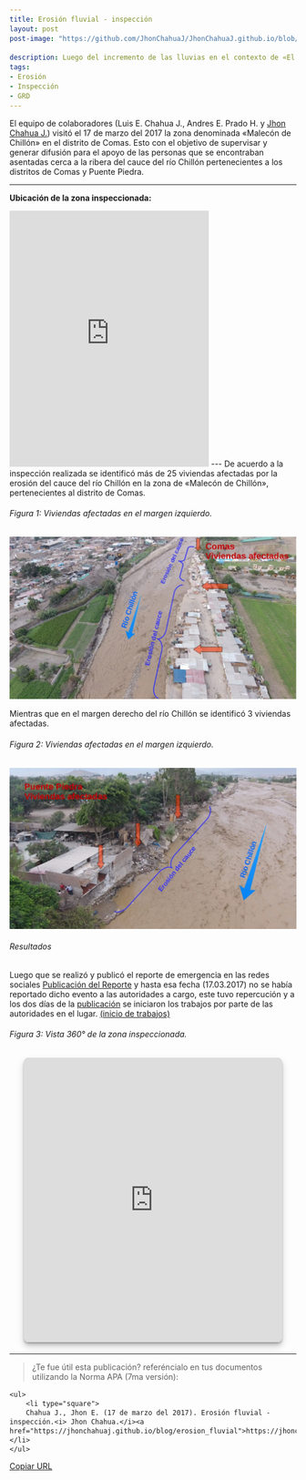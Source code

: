 ```yaml
---
title: Erosión fluvial - inspección
layout: post
post-image: "https://github.com/JhonChahuaJ/JhonChahuaJ.github.io/blob/master/_data/01-3.jpg?raw=true"

description: Luego del incremento de las lluvias en el contexto de «El Niño Costero» (2017) aumentó el caudal del río Chillón generando un proceso de erosión fluvial.
tags:
- Erosión
- Inspección
- GRD
---
```


El equipo de colaboradores (Luis E. Chahua J., Andres E. Prado H. y [Jhon Chahua J.](https://www.facebook.com/jhon.chahua.902)) visitó el 17 de marzo del 2017 la zona denominada «Malecón de Chillón» en el distrito de Comas. Esto con el objetivo de supervisar y generar difusión para el apoyo de las personas que se encontraban asentadas cerca a la ribera del cauce del río Chillón pertenecientes a los distritos de Comas y Puente Piedra.

---
**Ubicación de la zona inspeccionada:**
<iframe src="https://www.google.com/maps/embed?pb=!1m18!1m12!1m3!1d845.1174312236391!2d-77.06401717084414!3d-11.90082168719343!2m3!1f0!2f0!3f0!3m2!1i1024!2i768!4f13.1!3m3!1m2!1s0x0%3A0x0!2zMTHCsDU0JzAzLjAiUyA3N8KwMDMnNDguNSJX!5e1!3m2!1ses-419!2spe!4v1625435227345!5m2!1ses-419!2spe" width="350" height="450" style="border:0;" allowfullscreen="" loading="lazy"></iframe>
---
De acuerdo a la inspección realizada se identificó más de 25 viviendas afectadas por la erosión del cauce del río Chillón en la zona de «Malecón de Chillón», pertenecientes al distrito de Comas.

###### Figura 1: Viviendas afectadas en el margen izquierdo.
![Test Image](https://github.com/JhonChahuaJ/JhonChahuaJ.github.io/blob/master/_data/01-2.jpg?raw=true)

Mientras que en el margen derecho del río Chillón se identificó 3 viviendas afectadas.
###### Figura 2: Viviendas afectadas en el margen izquierdo.
![Test Image](https://github.com/JhonChahuaJ/JhonChahuaJ.github.io/blob/master/_data/01-1.jpg?raw=true)

###### Resultados
Luego que se realizó y publicó el reporte de emergencia en las redes sociales [Publicación del Reporte](https://www.facebook.com/jhonelvis.chahuajanampa/posts/1264831936945461) y hasta esa fecha (17.03.2017) no se había reportado dicho evento a las autoridades a cargo, este tuvo repercución y a los dos días de la [publicación](https://www.facebook.com/jhonelvis.chahuajanampa/posts/1264831936945461) se iniciaron los trabajos por parte de las autoridades en el lugar. [(inicio de trabajos)](https://www.facebook.com/andrespradohuerta.eu/posts/348813412186863)

###### Figura 3: Vista 360° de la zona inspeccionada.
<iframe width="90%" height="500px" allowFullScreen="true" allow="accelerometer; magnetometer; gyroscope" style="display:block; margin:20px auto; border:0 none; max-width:880px;border-radius:8px; box-shadow: 0 1px 1px rgba(0,0,0,0.11),0 2px 2px rgba(0,0,0,0.11),0 4px 4px rgba(0,0,0,0.11),0 6px 8px rgba(0,0,0,0.11),0 8px 16px rgba(0,0,0,0.11);" src="https://panoraven.com/es/embed/4eg9PqfsEV"></iframe>


---

> ¿Te fue útil esta publicación? referéncialo en tus documentos utilizando la Norma APA (7ma versión):
> <div style="text-align: left">
    <ul>
        <li type="square">
        Chahua J., Jhon E. (17 de marzo del 2017). Erosión fluvial - inspección.<i> Jhon Chahua.</i><a href="https://jhonchahuaj.github.io/blog/erosion_fluvial">https://jhonchahuaj.github.io/blog/erosion_fluvial</a>.</li>
    </ul>

<a class="copi" id="getlink" href="javascript:void();">Copiar URL</a>